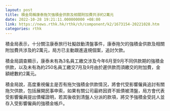 ```yaml
---
layout: post
title: 積金局稱康泰拖欠強積金供款及相關附加費共涉約2萬元
date: 2022-10-28 19:21:11.000000000 +08:00
link: https://news.rthk.hk/rthk/ch/component/k2/1673154-20221028.htm
categories: rthk
---
```


積金局表示，十分關注康泰旅行社擬啟動清盤事件，康泰拖欠的強積金供款及相關附加費共涉及約2萬元，局方已主動跟進違規個案，追討欠款。

積金局調查顯示，康泰未有為3名員工繳交涉及今年6月至9月不同供款期的強積金供款，以及未有為約250名員工繳交7月及9月由於遲供款而須繳交的附加費，金額總數約2萬元。

積金局說，高度重視僱主是否有拖欠強積金供款情況，將會代受影響僱員追討有關拖欠供款，包括展開民事申索，如果有關公司最終因資不抵債被清盤，局方會代表受影響僱員提出債權證明，若其後收到清盤人分派的款項，將交予強積金受託人並存入受影響僱員的強積金帳戶。
